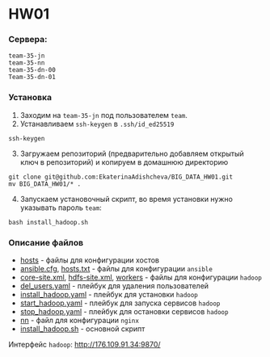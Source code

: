 # HW01
### Сервера:
```
team-35-jn
team-35-nn
team-35-dn-00
Team-35-dn-01
```

### Установка
1. Заходим на ```team-35-jn``` под пользователем ```team```.
2. Устанавливаем ```ssh-keygen``` в ```.ssh/id_ed25519```
```
ssh-keygen
```

3. Загружаем репозиторий (предварительно добавляем открытый ключ в репозиторий) и копируем в домашнюю директорию
```
git clone git@github.com:EkaterinaAdishcheva/BIG_DATA_HW01.git
mv BIG_DATA_HW01/* .
```            

4. Запускаем установочный скрипт, во время установки нужно указывать пароль ```team```:
```
bash install_hadoop.sh
```
### Описание файлов
* [hosts](hosts) - файлы для конфигурации хостов
* [ansible.cfg](ansible.cfg), [hosts.txt](hosts.txt) - файлы для конфигурации ```ansible```
* [core-site.xml](core-site.xml), [hdfs-site.xml](hdfs-site.xml), [workers](workers) - файлы для конфигурации ```hadoop```
* [del_users.yaml](del_users.yaml) - плейбук для удаления пользователей
* [install_hadoop.yaml](install_hadoop.yaml) - плейбук для установки ```hadoop```
* [start_hadoop.yaml](start_hadoop.yaml) - плейбук для запуска сервисов ```hadoop```
* [stop_hadoop.yaml](stop_hadoop.yaml) - плейбук для остановки сервисов ```hadoop```
* [nn](nn) - файл для конфигурации ```nginx```
* [install_hadoop.sh](install_hadoop.sh) - основной скрипт


Интерфейс ```hadoop```: http://176.109.91.34:9870/
